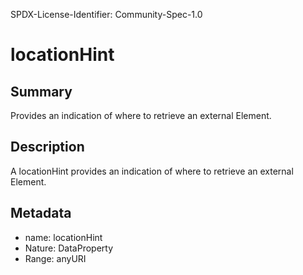 SPDX-License-Identifier: Community-Spec-1.0

# locationHint

## Summary

Provides an indication of where to retrieve an external Element.

## Description

A locationHint provides an indication of where to retrieve an external Element.

## Metadata

- name: locationHint
- Nature: DataProperty
- Range: anyURI


